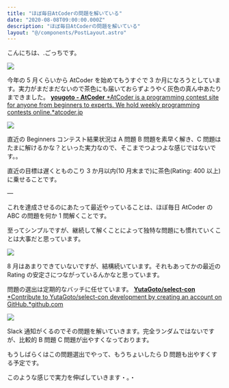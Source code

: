 ```yaml
---
title: "ほぼ毎日AtCoderの問題を解いている"
date: "2020-08-08T09:00:00.000Z"
description: "ほぼ毎日AtCoderの問題を解いている"
layout: "@/components/PostLayout.astro"
---
```


こんにちは、.ごっちです。

![](https://cdn-images-1.medium.com/max/2296/0*ptQMtJ2IyaNmNwVU.png)

今年の 5 月くらいから AtCoder を始めてもうすぐで 3 か月になろうとしています。実力がまだまだないので茶色にも届いておらずようやく灰色の真ん中あたりまできました。
[**yougoto - AtCoder**
*AtCoder is a programming contest site for anyone from beginners to experts. We hold weekly programming contests online.*atcoder.jp](https://atcoder.jp/users/yougoto)

![](https://cdn-images-1.medium.com/max/3402/0*2xWSjHxWonpLLpdm.png)

直近の Beginners コンテスト結果状況は A 問題 B 問題を素早く解き、C 問題はたまに解けるかな？といった実力なので、そこまでつよつよな感じではないです。。

直近の目標は遅くとものこり 3 か月以内(10 月末まで)に茶色(Rating: 400 以上)に乗せることです。

—

これを達成させるのにあたって最近やっていることは、ほぼ毎日 AtCoder の ABC の問題を何か 1 問解くことです。

至ってシンプルですが、継続して解くことによって独特な問題にも慣れていくことは大事だと思っています。

![](https://cdn-images-1.medium.com/max/2000/0*35YzbCcW_07NeHL2.png)

8 月はあまりできていないですが、結構続いています。それもあってかの最近の Rating の安定さにつながっているんかなと思っています。

問題の選出は定期的なバッチに任せています。
[**YutaGoto/select-con**
*Contribute to YutaGoto/select-con development by creating an account on GitHub.*github.com](https://github.com/YutaGoto/select-con)

![](https://cdn-images-1.medium.com/max/2208/0*PrJ7-2kmugSFTiJ9.png)

Slack 通知がくるのでその問題を解いていきます。完全ランダムではないですが、比較的 B 問題 C 問題が出やすくなっております。

もうしばらくはこの問題選出でやって、もうちょいしたら D 問題も出やすくする予定です。

このような感じで実力を伸ばしていきます・。・
